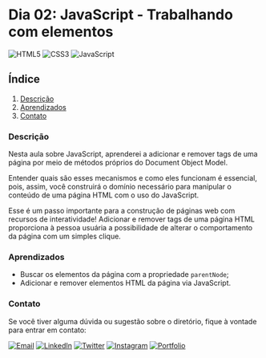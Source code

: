 # Dia 02: JavaScript - Trabalhando com elementos
![HTML5](https://img.shields.io/badge/HTML5-E34F26?style=for-the-badge&logo=html5&logoColor=white)
![CSS3](https://img.shields.io/badge/CSS3-1572B6?style=for-the-badge&logo=css3&logoColor=white)
![JavaScript](https://img.shields.io/badge/JavaScript-F7DF1E?style=for-the-badge&logo=javascript&logoColor=black)

## Índice

1. [Descrição](#descrição)
2. [Aprendizados](#aprendizados)
3. [Contato](#contato)

### Descrição

Nesta aula sobre JavaScript, aprenderei a adicionar e remover tags de uma página por meio de métodos próprios do Document Object Model.

Entender quais são esses mecanismos e como eles funcionam é essencial, pois, assim, você construirá o   domínio necessário para manipular o conteúdo de uma página HTML com o uso do JavaScript.

Esse é um passo importante para a construção de páginas web com recursos de interatividade! Adicionar e remover tags de uma página HTML proporciona à pessoa usuária a possibilidade de alterar o comportamento da página com um simples clique.

### Aprendizados

- Buscar os elementos da página com a propriedade `parentNode`;
- Adicionar e remover elementos HTML da página via JavaScript.

### Contato

Se você tiver alguma dúvida ou sugestão sobre o diretório, fique à vontade para entrar em contato:

[![Email](https://img.shields.io/badge/Email-D14836?style=for-the-badge&logo=gmail&logoColor=white)](mailto:righigordev@gmail.com)
[![LinkedIn](https://img.shields.io/badge/LinkedIn-0077B5?style=for-the-badge&logo=linkedin&logoColor=white)](https://www.linkedin.com/in/igor-righi/) [![Twitter](https://img.shields.io/badge/Twitter-1DA1F2?style=for-the-badge&logo=twitter&logoColor=white)](https://twitter.com/righigor) [![Instagram](https://img.shields.io/badge/Instagram-E4405F?style=for-the-badge&logo=instagram&logoColor=white)](https://www.instagram.com/righigor/) [![Portfolio](https://img.shields.io/badge/Portfolio-9cf?style=for-the-badge&logo=appveyor&logoColor=white)](https://righigordev.netlify.app/)
